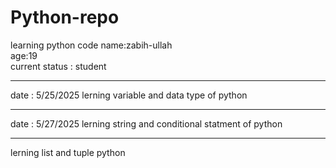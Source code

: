 # Python-repo
learning python code 
name:zabih-ullah
<br>
age:19
<br>
current status : student
<br>
<hr>
date : 5/25/2025
lerning variable and data type of python
<br> 
<hr>
date : 5/27/2025
lerning string and conditional statment of python
<br>
<hr>
lerning list and tuple python
